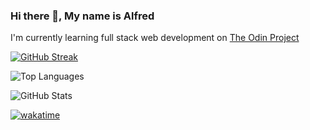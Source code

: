 ### Hi there 👋, My name is Alfred
I'm currently learning full stack web development on [The Odin Project](https://www.theodinproject.com/)

[![GitHub Streak](https://streak-stats.demolab.com/?user=TonyFred-code)](https://git.io/streak-stats)

![Top Languages](https://github-readme-stats.vercel.app/api/top-langs/?username=TonyFred-code&theme=tokyonight&hide_border=false&include_all_commits=true&count_private=false&layout=compact)

![GitHub Stats](https://github-readme-stats.vercel.app/api?username=TonyFred-code&theme=tokyonight&hide_border=false&include_all_commits=true&count_private=false)

[![wakatime](https://wakatime.com/badge/github/TonyFred-code/project-shopping-cart.svg)](https://wakatime.com/badge/github/TonyFred-code/project-shopping-cart)

<!--
<details>
  <summary>
    <h2> 
      <img align="center" src="https://github.com/TonyFred-code/TonyFred-code/blob/main/icons/stats.gif" width="32"/> Stats
    </h2>
  </summary>

  <div align="center">

  ![GitHub Streak](https://github-readme-streak-stats.herokuapp.com/?user=TonyFred-code&theme=tokyonight&hide_border=false)

    <br/>

  ![Top Languages](https://github-readme-stats.vercel.app/api/top-langs/?username=TonyFred-code&theme=tokyonight&hide_border=false&include_all_commits=true&count_private=false&layout=compact)

    <br/>

  ![Activity Graph](https://github-readme-activity-graph.vercel.app/graph?username=TonyFred-code&theme=tokyo-night)
  </div>
</details>
-->
